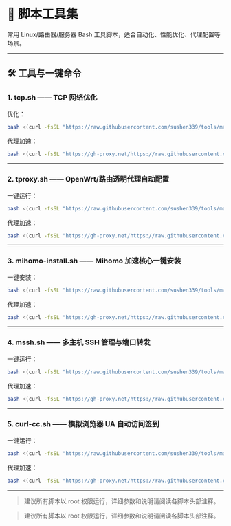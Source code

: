 

# 🚀 脚本工具集

常用 Linux/路由器/服务器 Bash 工具脚本，适合自动化、性能优化、代理配置等场景。

---

## 🛠️ 工具与一键命令

### 1. tcp.sh  —— TCP 网络优化
优化：

```bash
bash <(curl -fsSL "https://raw.githubusercontent.com/sushen339/tools/main/tcp.sh") 1
```

代理加速：

```bash
bash <(curl -fsSL "https://gh-proxy.net/https://raw.githubusercontent.com/sushen339/tools/main/tcp.sh") 1
```


---

### 2. tproxy.sh  —— OpenWrt/路由透明代理自动配置
一键运行：

```bash
bash <(curl -fsSL "https://raw.githubusercontent.com/sushen339/tools/main/tproxy.sh")
```

代理加速：

```bash
bash <(curl -fsSL "https://gh-proxy.net/https://raw.githubusercontent.com/sushen339/tools/main/tproxy.sh")
```

---

### 3. mihomo-install.sh  —— Mihomo 加速核心一键安装
一键安装：

```bash
bash <(curl -fsSL "https://raw.githubusercontent.com/sushen339/tools/main/mihomo-install.sh")
```

代理加速：

```bash
bash <(curl -fsSL "https://gh-proxy.net/https://raw.githubusercontent.com/sushen339/tools/main/mihomo-install.sh")
```

---

### 4. mssh.sh  —— 多主机 SSH 管理与端口转发
一键运行：

```bash
bash <(curl -fsSL "https://raw.githubusercontent.com/sushen339/tools/main/mssh.sh")
```

代理加速：

```bash
bash <(curl -fsSL "https://gh-proxy.net/https://raw.githubusercontent.com/sushen339/tools/main/mssh.sh")
```

---

### 5. curl-cc.sh  —— 模拟浏览器 UA 自动访问签到
一键运行：

```bash
bash <(curl -fsSL "https://raw.githubusercontent.com/sushen339/tools/main/curl-cc.sh")
```

代理加速：

```bash
bash <(curl -fsSL "https://gh-proxy.net/https://raw.githubusercontent.com/sushen339/tools/main/curl-cc.sh")
```

---

> 建议所有脚本以 root 权限运行，详细参数和说明请阅读各脚本头部注释。

> 建议所有脚本以 root 权限运行，详细参数和说明请阅读各脚本头部注释。
